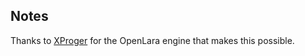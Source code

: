 ## Notes

Thanks to [XProger](https://github.com/XProger/OpenLara) for the OpenLara engine that makes this possible.

